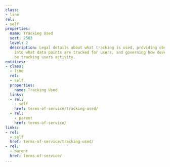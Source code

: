 ```yaml
---
class:
- line
rel:
- self
properties:
  name: Tracking Used
  sort: 2503
  level: 2
  description: Legal details about what tracking is used, providing observability
    into what data points are tracked for users, and governing how developers can
    be tracking users activity.
entities:
- class:
  - line
  rel:
  - self
  properties:
    name: Tracking Used
  links:
  - rel:
    - self
    href: terms-of-service/tracking-used/
  - rel:
    - parent
    href: terms-of-service/
links:
- rel:
  - self
  href: terms-of-service/tracking-used/
- rel:
  - parent
  href: terms-of-service/
...
```

